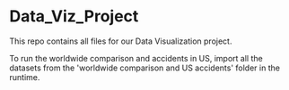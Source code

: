 # Data_Viz_Project

This repo contains all files for our Data Visualization project.

To run the worldwide comparison and accidents in US, import all the datasets from the 'worldwide comparison and US accidents' folder in the runtime. 
